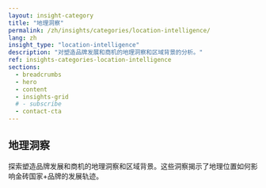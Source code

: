 ```yaml
---
layout: insight-category
title: "地理洞察"
permalink: /zh/insights/categories/location-intelligence/
lang: zh
insight_type: "location-intelligence"
description: "对塑造品牌发展和商机的地理洞察和区域背景的分析。"
ref: insights-categories-location-intelligence
sections:
  - breadcrumbs
  - hero
  - content
  - insights-grid
  # - subscribe
  - contact-cta
---
```


## 地理洞察

探索塑造品牌发展和商机的地理洞察和区域背景。这些洞察揭示了地理位置如何影响金砖国家+品牌的发展轨迹。
